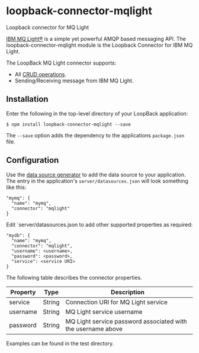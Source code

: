 # loopback-connector-mqlight
Loopback connector for MQ Light

[IBM MQ Light®]() is a simple yet powerful AMQP based messaging API.  The loopback-connector-mqlight module is the Loopback Connector for IBM MQ Light.

The LoopBack MQ Light connector supports:

- All [CRUD operations](https://docs.strongloop.com/display/LB/Creating%2C+updating%2C+and+deleting+data).
- Sending/Receiving message from IBM MQ Light.

## Installation

Enter the following in the top-level directory of your LoopBack application:

```
$ npm install loopback-connector-mqlight --save
```

The `--save` option adds the dependency to the applications `package.json` file.

## Configuration

Use the [data source generator](https://docs.strongloop.com/display/APIC/Data+source+generator) to add the data source to your application. The entry in the application's `server/datasources.json` will look something like this:

```
"mymq": {
  "name": "mymq",
  "connector": "mqlight"
}
```

Edit `server/datasources.json to add other supported properties as required:

```
"mydb": {
  "name": "mymq",
  "connector": "mqlight",
  "username": <username>,
  "password": <password>,
  "service": <service URI>
}
```

The following table describes the connector properties.

Property       | Type    | Description
---------------| --------| --------
service        | String  | Connection URI for MQ Light service
username       | String  | MQ Light service username
password       | String  | MQ Light service password associated with the username above

Examples can be found in the test directory.
